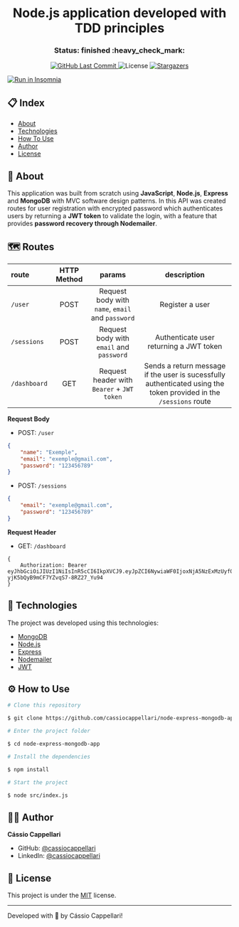 <h1 align="center">Node.js application developed with TDD principles</h1>

<h3 align="center"> 
	Status: finished :heavy_check_mark:
</h3>

<p align="center">
<a href="https://github.com/cassiocappellari/node-tdd-jest-app/commits/main">
	<img alt="GitHub Last Commit" src="https://img.shields.io/github/last-commit/cassiocappellari/node-tdd-jest-app?color=black">
</a>
    
<img alt="License" src="https://img.shields.io/badge/license-MIT-black">

<a href="https://github.com/cassiocappellari/node-tdd-jest-app/stargazers">
	<img alt="Stargazers" src="https://img.shields.io/github/stars/cassiocappellari/node-tdd-jest-app?style=social">
</a>
</p>

<a href="https://insomnia.rest/run/?label=node-tdd-jest-app&uri=https%3A%2F%2Fraw.githubusercontent.com%2Fcassiocappellari%2Fnode-tdd-jest-app%2Fmaster%2FInsomnia_2021-01-03" target="_blank"><img src="https://insomnia.rest/images/run.svg" alt="Run in Insomnia"></a>

## 📋 Index

- [About](#-about)
- [Technologies](#-technologies)
- [How To Use](#-how-to-use)
- [Author](#-author)
- [License](#-license)

## 🚀 About

This application was built from scratch using **JavaScript**, **Node.js**, **Express** and **MongoDB** with MVC software design patterns. In this API was created routes for user registration with encrypted password which authenticates users by returning a **JWT token** to validate the login, with a feature that provides **password recovery through Nodemailer**.

## 🗺️ Routes

|route|HTTP Method|params|description
|:---|:---:|:---:|:---:
|`/user`|POST|Request body with `name`, `email` and `password`|Register a user
|`/sessions`|POST|Request body with `email` and `password`|Authenticate user returning a JWT token
|`/dashboard`|GET|Request header with `Bearer` + `JWT token`|Sends a return message if the user is sucessfully authenticated using the token provided in the `/sessions` route

**Request Body**

- POST: `/user`
```json
{
	"name": "Exemple",
	"email": "exemple@gmail.com",
	"password": "123456789"
}
```

- POST: `/sessions`
```json
{
	"email": "exemple@gmail.com",
	"password": "123456789"
}
```

**Request Header**

- GET: `/dashboard`
```
{
	Authorization: Bearer eyJhbGciOiJIUzI1NiIsInR5cCI6IkpXVCJ9.eyJpZCI6NywiaWF0IjoxNjA5NzExMzUyfQ.4zk2v94Iz5X8-yjK5bQyB9mCF7YZvqS7-8RZ27_Yu94
}
```

## 🤖 Technologies

The project was developed using this technologies:

- [MongoDB](https://www.mongodb.com/)
- [Node.js](https://nodejs.org/en/)
- [Express](https://expressjs.com/)
- [Nodemailer](https://nodemailer.com/about/)
- [JWT](https://www.npmjs.com/package/jsonwebtoken)

## ⚙ How to Use

```bash
# Clone this repository

$ git clone https://github.com/cassiocappellari/node-express-mongodb-app.git

# Enter the project folder

$ cd node-express-mongodb-app

# Install the dependencies

$ npm install

# Start the project

$ node src/index.js

```

## 👨‍🚀 Author

**Cássio Cappellari**

- GitHub: [@cassiocappellari](https://github.com/cassiocappellari)
- LinkedIn: [@cassiocappellari](https://www.linkedin.com/in/cassiocappellari/)

## 📝 License

This project is under the [MIT](./LICENSE) license.

---

Developed with 💚 by Cássio Cappellari!
